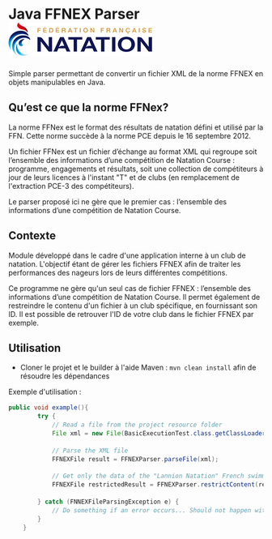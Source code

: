 # Java FFNEX Parser ![Fédération Française de natation](./ffn-logo.png)
Simple parser permettant de convertir un fichier XML de la norme FFNEX en objets manipulables en Java.

## Qu’est ce que la norme FFNex?

La norme FFNex est le format des résultats de natation défini et utilisé par la FFN. Cette norme succède à la norme PCE depuis le 16 septembre 2012.

Un fichier FFNex est un fichier d’échange au format XML qui regroupe soit l’ensemble des informations d’une compétition de Natation Course : programme, engagements et résultats, soit une collection de compétiteurs à jour de leurs licences à l'instant "T" et de clubs (en remplacement de l'extraction PCE-3 des compétiteurs). 

Le parser proposé ici ne gère que le premier cas : l’ensemble des informations d’une compétition de Natation Course.

## Contexte

Module développé dans le cadre d'une application interne à un club de natation. L'objectif étant de gérer les fichiers FFNEX afin de traiter les performances des nageurs lors de leurs différentes compétitions.

Ce programme ne gère qu'un seul cas de fichier FFNEX : l’ensemble des informations d’une compétition de Natation Course.
Il permet également de restreindre le contenu d'un fichier à un club spécifique, en fournissant son ID. Il est possible de retrouver l'ID de votre club dans le fichier FFNEX par exemple.

## Utilisation

+ Cloner le projet et le builder à l'aide Maven : `mvn clean install` afin de résoudre les dépendances

Exemple d'utilisation :

```java
public void example(){
        try {
            // Read a file from the project resource folder
            File xml = new File(BasicExecutionTest.class.getClassLoader().getResource("interclubs2015-ffnex.xml").getFile());

            // Parse the XML file
            FFNEXFile result = FFNEXParser.parseFile(xml);
            
            // Get only the data of the "Lannion Natation" French swimming club
            FFNEXFile restrictedResult = FFNEXParser.restrictContent(result, 1160);
            
        } catch (FNNEXFileParsingException e) {
            // Do something if an error occurs... Should not happen with a well-formed FFNEX file. :)
        }
    }
```
